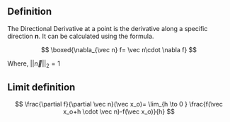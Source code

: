   
## Definition
The Directional Derivative at a point is the derivative along a specific direction $\mathbf n$. It can be calculated using the formula. 

$$
\boxed{\nabla_{\vec n} f= \vec n\cdot \nabla f}
$$

Where, $||\vec n||_2 =1$
## Limit definition 

$$
\frac{\partial f}{\partial \vec n}(\vec x_o)= \lim_{h \to 0 } \frac{f(\vec x_o+h \cdot \vec n)-f(\vec x_o)}{h}
$$






